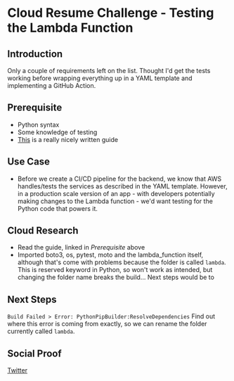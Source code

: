 # Cloud Resume Challenge - Testing the Lambda Function

## Introduction

Only a couple of requirements left on the list. Thought I'd get the tests working before wrapping everything up in a YAML template and implementing a GitHub Action.

## Prerequisite

- Python syntax
- Some knowledge of testing
- [This](https://realpython.com/python-testing/) is a really nicely written guide

## Use Case

- Before we create a CI/CD pipeline for the backend, we know that AWS handles/tests the services as described in the YAML template. However, in a production scale version of an app - with developers potentially making changes to the Lambda function - we'd want testing for the Python code that powers it.

## Cloud Research

- Read the guide, linked in _Prerequisite_ above
- Imported boto3, os, pytest, moto and the lambda_function itself, although that's come with problems because the folder is called `lambda`. This is reserved keyword in Python, so won't work as intended, but changing the folder name breaks the build... Next steps would be to

## Next Steps

`Build Failed > Error: PythonPipBuilder:ResolveDependencies`
Find out where this error is coming from exactly, so we can rename the folder currently called `lambda`.

## Social Proof

[Twitter](https://twitter.com/_notwaving/status/1342815330222149632?s=20)

